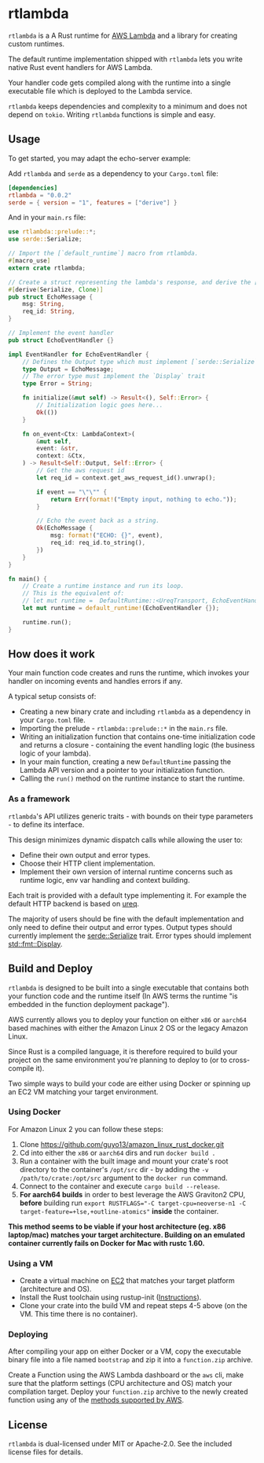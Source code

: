 # rtlambda

`rtlambda` is a A Rust runtime for [AWS Lambda](https://docs.aws.amazon.com/lambda/latest/dg/welcome.html) and a library for creating custom runtimes.

The default runtime implementation shipped with `rtlambda` lets you write native Rust event handlers for AWS Lambda.

Your handler code gets compiled along with the runtime into a single executable file which is deployed to the Lambda service.

`rtlambda` keeps dependencies and complexity to a minimum and does not depend on `tokio`. Writing `rtlambda` functions is simple and easy.

## Usage

To get started, you may adapt the echo-server example:

Add `rtlambda` and `serde` as a dependency to your `Cargo.toml` file:

```toml
[dependencies]
rtlambda = "0.0.2"
serde = { version = "1", features = ["derive"] }
```

And in your `main.rs` file:

```rust
use rtlambda::prelude::*;
use serde::Serialize;

// Import the [`default_runtime`] macro from rtlambda.
#[macro_use]
extern crate rtlambda;

// Create a struct representing the lambda's response, and derive the [`serde::Serialize`] trait.
#[derive(Serialize, Clone)]
pub struct EchoMessage {
    msg: String,
    req_id: String,
}

// Implement the event handler
pub struct EchoEventHandler {}

impl EventHandler for EchoEventHandler {
    // Defines the Output type which must implement [`serde::Serialize`]
    type Output = EchoMessage;
    // The error type must implement the `Display` trait
    type Error = String;

    fn initialize(&mut self) -> Result<(), Self::Error> {
        // Initialization logic goes here...
        Ok(())
    }

    fn on_event<Ctx: LambdaContext>(
        &mut self,
        event: &str,
        context: &Ctx,
    ) -> Result<Self::Output, Self::Error> {
        // Get the aws request id
        let req_id = context.get_aws_request_id().unwrap();

        if event == "\"\"" {
            return Err(format!("Empty input, nothing to echo."));
        }

        // Echo the event back as a string.
        Ok(EchoMessage {
            msg: format!("ECHO: {}", event),
            req_id: req_id.to_string(),
        })
    }
}

fn main() {
    // Create a runtime instance and run its loop.
    // This is the equivalent of:
    // let mut runtime =  DefaultRuntime::<UreqTransport, EchoEventHandler>::new(LAMBDA_VER, EchoEventHandler {});
    let mut runtime = default_runtime!(EchoEventHandler {});

    runtime.run();
}
```

## How does it work

Your main function code creates and runs the runtime, which invokes your handler on incoming events and handles errors if any.

A typical setup consists of:

- Creating a new binary crate and including `rtlambda` as a dependency in your `Cargo.toml` file.
- Importing the prelude - `rtlambda::prelude::*` in the `main.rs` file.
- Writing an initialization function that contains one-time initialization code and returns a closure - containing the event handling logic (the business logic of your lambda).
- In your main function, creating a new `DefaultRuntime` passing the Lambda API version and a pointer to your initialization function.
- Calling the `run()` method on the runtime instance to start the runtime.

### As a framework

`rtlambda`'s API utilizes generic traits - with bounds on their type parameters - to define its interface.

This design minimizes dynamic dispatch calls while allowing the user to:

- Define their own output and error types.
- Choose their HTTP client implementation.
- Implement their own version of internal runtime concerns such as runtime logic, env var handling and context building.

Each trait is provided with a default type implementing it. For example the default HTTP backend is based on [ureq](https://crates.io/crates/ureq).

The majority of users should be fine with the default implementation and only need to define their output and error types.
Output types should currently implement the [serde::Serialize](https://docs.serde.rs/serde/ser/trait.Serialize.html) trait.
Error types should implement [std::fmt::Display](https://doc.rust-lang.org/std/fmt/trait.Display.html).

## Build and Deploy

`rtlambda` is designed to be built into a single executable that contains both your function code and the runtime itself (In AWS terms the runtime "is embedded in the function deployment package").

AWS currently allows you to deploy your function on either `x86` or `aarch64` based machines with either the Amazon Linux 2 OS or the legacy Amazon Linux.

Since Rust is a compiled language, it is therefore required to build your project on the same environment you're planning to deploy to (or to cross-compile it).

Two simple ways to build your code are either using Docker or spinning up an EC2 VM matching your target environment.

### Using Docker

For Amazon Linux 2 you can follow these steps:

1.  Clone https://github.com/guyo13/amazon_linux_rust_docker.git
2.  Cd into either the `x86` or `aarch64` dirs and run `docker build .`
3.  Run a container with the built image and mount your crate's root directory to the container's `/opt/src` dir - by adding the `-v /path/to/crate:/opt/src` argument to the `docker run` command.
4.  Connect to the container and execute `cargo build --release`.
5.  **For aarch64 builds** in order to best leverage the AWS Graviton2 CPU, **before** building run `export RUSTFLAGS="-C target-cpu=neoverse-n1 -C target-feature=+lse,+outline-atomics"` **inside** the container.

**This method seems to be viable if your host architecture (eg. x86 laptop/mac) matches your target architecture. Building on an emulated container currently fails on Docker for Mac with rustc 1.60.**

### Using a VM

- Create a virtual machine on [EC2](https://aws.amazon.com/ec2/getting-started/) that matches your target platform (architecture and OS).
- Install the Rust toolchain using rustup-init ([Instructions](https://rustup.rs/)).
- Clone your crate into the build VM and repeat steps 4-5 above (on the VM. This time there is no container).

### Deploying

After compiling your app on either Docker or a VM, copy the executable binary file into a file named `bootstrap` and zip it into a `function.zip` archive.

Create a Function using the AWS Lambda dashboard or the `aws` cli, make sure that the platform settings (CPU architecture and OS) match your compilation target.
Deploy your `function.zip` archive to the newly created function using any of the [methods supported by AWS](https://docs.aws.amazon.com/lambda/latest/dg/configuration-function-zip.html#configuration-function-update).

## License

`rtlambda` is dual-licensed under MIT or Apache-2.0.
See the included license files for details.
